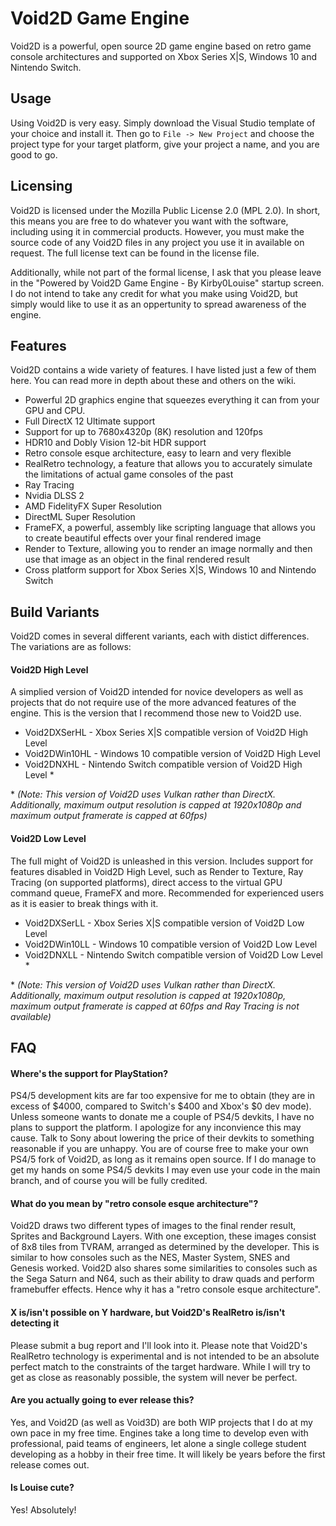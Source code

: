 # Void2D Game Engine


Void2D is a powerful, open source 2D game engine based on retro game console architectures and supported on Xbox Series X|S, Windows 10 and Nintendo Switch.

## Usage

Using Void2D is very easy.  Simply download the Visual Studio template of your choice and install it.  Then go to `File -> New Project` and choose the project type for your target platform, give your project a name, and you are good to go.

## Licensing

Void2D is licensed under the Mozilla Public License 2.0 (MPL 2.0).  In short, this means you are free to do whatever you want with the software, including using it in commercial products.  However, you must make the source code of any Void2D files  in any project you use it in available on request.  The full license text can be found in the license file.

Additionally, while not part of the formal license, I ask that you please leave in the "Powered by Void2D Game Engine - By Kirby0Louise" startup screen.  I do not intend to take any credit for what you make using Void2D, but simply would like to use it as an oppertunity to spread awareness of the engine.

## Features

Void2D contains a wide variety of features.  I have listed just a few of them here.  You can read more in depth about these and others on the wiki.

- Powerful 2D graphics engine that squeezes everything it can from your GPU and CPU.
- Full DirectX 12 Ultimate support
- Support for up to 7680x4320p (8K) resolution and 120fps
- HDR10 and Dobly Vision 12-bit HDR support
- Retro console esque architecture, easy to learn and very flexible
- RealRetro technology, a feature that allows you to accurately simulate the limitations of actual game consoles of the past
- Ray Tracing
- Nvidia DLSS 2
- AMD FidelityFX Super Resolution
- DirectML Super Resolution
- FrameFX, a powerful, assembly like scripting language that allows you to create beautiful effects over your final rendered image
- Render to Texture, allowing you to render an image normally and then use that image as an object in the final rendered result
- Cross platform support for Xbox Series X|S, Windows 10 and Nintendo Switch

## Build Variants

Void2D comes in several different variants, each with distict differences.  The variations are as follows:

#### Void2D High Level

A simplied version of Void2D intended for novice developers as well as projects that do not require use of the more advanced features of the engine.  This is the version that I recommend those new to Void2D use.

- Void2DXSerHL - Xbox Series X|S compatible version of Void2D High Level
- Void2DWin10HL - Windows 10 compatible version of Void2D High Level
- Void2DNXHL - Nintendo Switch compatible version of Void2D High Level \*

\* *(Note:  This version of Void2D uses Vulkan rather than DirectX.  Additionally, maximum output resolution is capped at 1920x1080p and maximum output framerate is capped at 60fps)*

#### Void2D Low Level

The full might of Void2D is unleashed in this version.  Includes support for features disabled in Void2D High Level, such as Render to Texture, Ray Tracing (on supported platforms), direct access to the virtual GPU command queue, FrameFX and more.  Recommended for experienced users as it is easier to break things with it.

- Void2DXSerLL - Xbox Series X|S compatible version of Void2D Low Level
- Void2DWin10LL - Windows 10 compatible version of Void2D Low Level
- Void2DNXLL - Nintendo Switch compatible version of Void2D Low Level \*

\* *(Note:  This version of Void2D uses Vulkan rather than DirectX.  Additionally, maximum output resolution is capped at 1920x1080p, maximum output framerate is capped at 60fps and Ray Tracing is not available)*


## FAQ

#### Where's the support for PlayStation?

PS4/5 development kits are far too expensive for me to obtain (they are in excess of $4000, compared to Switch's $400 and Xbox's $0 dev mode).  Unless someone wants to donate me a couple of PS4/5 devkits, I have no plans to support the platform.  I apologize for any inconvience this may cause.  Talk to Sony about lowering the price of their devkits to something reasonable if you are unhappy.  You are of course free to make your own PS4/5 fork of Void2D, as long as it remains open source.  If I do manage to get my hands on some PS4/5 devkits I may even use your code in the main branch, and of course you will be fully credited.

#### What do you mean by "retro console esque architecture"?

Void2D draws two different types of images to the final render result, Sprites and Background Layers.  With one exception, these images consist of 8x8 tiles from TVRAM, arranged as determined by the developer.  This is similar to how consoles such as the NES, Master System, SNES and Genesis worked.  Void2D also shares some similarities to consoles such as the Sega Saturn and N64, such as their ability to draw quads and perform framebuffer effects.  Hence why it has a "retro console esque architecture".

#### X is/isn't possible on Y hardware, but Void2D's RealRetro is/isn't detecting it

Please submit a bug report and I'll look into it.  Please note that Void2D's RealRetro technology is experimental and is not intended to be an absolute perfect match to the constraints of the target hardware.  While I will try to get as close as reasonably possible, the system will never be perfect.

#### Are you actually going to ever release this?

Yes, and Void2D (as well as Void3D) are both WIP projects that I do at my own pace in my free time.  Engines take a long time to develop even with professional, paid teams of engineers, let alone a single college student developing as a hobby in their free time.  It will likely be years before the first release comes out.

#### Is Louise cute?

Yes!  Absolutely!

